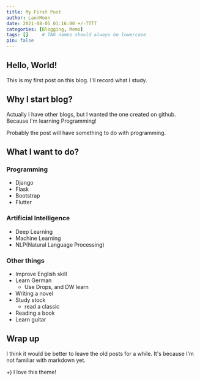 ```yaml
---
title: My First Post
author: LaonMoon
date: 2021-08-05 01:16:00 +/-TTTT
categories: [Blogging, Memo]
tags: []     # TAG names should always be lowercase
pin: false
---
```


## Hello, World!
This is my first post on this blog. I'll record what I study.

## Why I start blog?
Actually I have other blogs, but I wanted the one created on github. Because I'm learning Programming!

Probably the post will have something to do with programming.

## What I want to do?

### Programming
- Django
- Flask
- Bootstrap
- Flutter

### Artificial Intelligence
- Deep Learning
- Machine Learning
- NLP(Natural Language Processing)

### Other things
- Improve English skill
- Learn German
    - Use Drops, and DW learn
- Writing a novel
- Study stock
    - read a classic
- Reading a book
- Learn guitar

## Wrap up
I think it would be better to leave the old posts for a while. It's because I'm not familiar with markdown yet.

+) I love this theme!